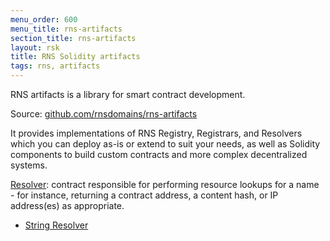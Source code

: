 ```yaml
---
menu_order: 600
menu_title: rns-artifacts
section_title: rns-artifacts
layout: rsk
title: RNS Solidity artifacts
tags: rns, artifacts
---
```


RNS artifacts is a library for smart contract development.

Source: [github.com/rnsdomains/rns-artifacts](https://github.com/rnsdomains/rns-artifacts)

It provides implementations of RNS Registry, Registrars, and Resolvers which you can deploy as-is or extend to suit your needs, as well as Solidity components to build custom contracts and more complex decentralized systems.

[Resolver](resolver): contract responsible for performing resource lookups for a name - for instance, returning a contract address, a content hash, or IP address(es) as appropriate.

- [String Resolver](resolver/string-resolver)
